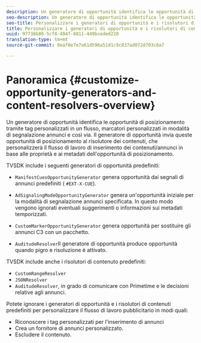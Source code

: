 ```yaml
---
description: Un generatore di opportunità identifica le opportunità di posizionamento tramite tag personalizzati in un flusso, marcatori personalizzati in modalità di segnalazione annunci e così via. Il generatore di opportunità invia queste opportunità di posizionamento al risolutore dei contenuti, che personalizzerà il flusso di lavoro di inserimento dei contenuti/annunci in base alle proprietà e ai metadati dell'opportunità di posizionamento.
seo-description: Un generatore di opportunità identifica le opportunità di posizionamento tramite tag personalizzati in un flusso, marcatori personalizzati in modalità di segnalazione annunci e così via. Il generatore di opportunità invia queste opportunità di posizionamento al risolutore dei contenuti, che personalizzerà il flusso di lavoro di inserimento dei contenuti/annunci in base alle proprietà e ai metadati dell'opportunità di posizionamento.
seo-title: Personalizzare i generatori di opportunità e i risolutori di contenuti
title: Personalizzare i generatori di opportunità e i risolutori di contenuti
uuid: 97738b80-5cf8-494f-8811-449bceded220
translation-type: tm+mt
source-git-commit: 0eaf0e7e7e61d596a51d1c9c837ad072d703c6a7

---
```



# Panoramica {#customize-opportunity-generators-and-content-resolvers-overview}

Un generatore di opportunità identifica le opportunità di posizionamento tramite tag personalizzati in un flusso, marcatori personalizzati in modalità di segnalazione annunci e così via. Il generatore di opportunità invia queste opportunità di posizionamento al risolutore dei contenuti, che personalizzerà il flusso di lavoro di inserimento dei contenuti/annunci in base alle proprietà e ai metadati dell&#39;opportunità di posizionamento.

TVSDK include i seguenti generatori di opportunità predefiniti:

* `ManifestCuesOpportunityGenerator` genera opportunità dai segnali di annunci predefiniti ( `#EXT-X-CUE`).

* `AdSignalingModeOpportunityGenerator` genera un&#39;opportunità iniziale per la modalità di segnalazione annunci specificata. In questo modo vengono ignorati eventuali suggerimenti o informazioni sui metadati temporizzati.
* `CustomMarkerOpportunityGenerator` genera opportunità per sostituire gli annunci C3 con un pacchetto.
* `AuditudeResolver`Il generatore di opportunità produce opportunità quando pigro e risoluzione è attivato.

TVSDK include anche i risolutori di contenuto predefiniti:

* `CustomRangeResolver`
* `JSONResolver`
* `AuditudeResolver`, in grado di comunicare con Primetime e le decisioni relative agli annunci.

Potete ignorare i generatori di opportunità e i risolutori di contenuti predefiniti per personalizzare il flusso di lavoro pubblicitario in modi quali:

* Riconoscere i tag personalizzati per l&#39;inserimento di annunci
* Crea un fornitore di annunci personalizzato.
* Escludere il contenuto.
